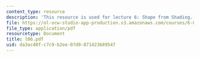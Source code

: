 ```yaml
---
content_type: resource
description: 'This resource is used for lecture 6: Shape from Shading.'
file: https://ol-ocw-studio-app-production.s3.amazonaws.com/courses/6-801-machine-vision-fall-2004/da3ac40fc7c9b2ee07d9871423689547_l06.pdf
file_type: application/pdf
resourcetype: Document
title: l06.pdf
uid: da3ac40f-c7c9-b2ee-07d9-871423689547
---
```

